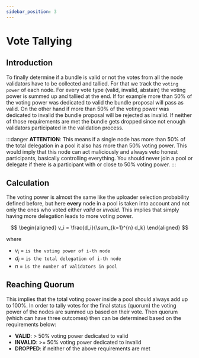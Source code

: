 ```yaml
---
sidebar_position: 3
---
```


# Vote Tallying

## Introduction

To finally determine if a bundle is valid or not the votes from all the node validators have to be collected and tallied. For that we track the `voting power` of each node. For every vote type (valid, invalid, abstain) the voting power is summed up and tallied at the end. If for example more than 50% of the voting power was dedicated to valid the bundle proposal will pass as valid. On the other hand if more than 50% of the voting power was dedicated to invalid the bundle proposal will be rejected as invalid. If neither of those requirements are met the bundle gets dropped since not enough validators participated in the validation process.

:::danger
**ATTENTION**: This means if a single node has more than 50% of the total delegation in a pool it also has more than 50% voting power. This would imply that this node can act maliciously and always veto honest participants, basically controlling everything. You should never join a pool or delegate if there is a participant with or close to 50% voting power.
:::

## Calculation

The voting power is almost the same like the uploader selection probability defined before, but here **every** node in a pool is taken into account and not only the ones who voted either _valid_ or _invalid_. This implies
that simply having more delegation leads to more voting power.

$$
\begin{aligned}
v_i = \frac{d_i}{\sum_{k=1}^{n} d_k}
\end{aligned}
$$

where

- $v_i$ = `is the voting power of i-th node`
- $d_i$ = `is the total delegation of i-th node`
- $n$ = `is the number of validators in pool`

## Reaching Quorum

This implies that the total voting power inside a pool should always add up to 100%. In order to tally votes for the final status (quorum) the voting power of the nodes are summed up based on their vote. Then quorum (which can have three outcomes) then can be determined based on the requirements below:

- **VALID**: > 50% voting power dedicated to valid
- **INVALID**: >= 50% voting power dedicated to invalid
- **DROPPED**: if neither of the above requirements are met
